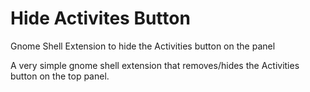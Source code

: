 # Hide Activites Button
Gnome Shell Extension to hide the Activities button on the panel

A very simple gnome shell extension that removes/hides the Activities button on the top panel.
